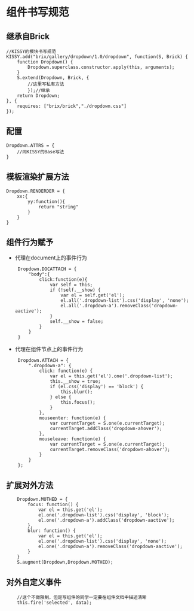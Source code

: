 # 组件书写规范

## 继承自Brick


    //KISSY的模块书写规范
    KISSY.add("brix/gallery/dropdown/1.0/dropdown", function(S, Brick) {
        function Dropdown() {
            Dropdown.superclass.constructor.apply(this, arguments);
        }
        S.extend(Dropdown, Brick, {
            //这里写私有方法
            });//继承
        return Dropdown;
    }, {
        requires: ["brix/brick","./dropdown.css"]
    });


## 配置


    Dropdown.ATTRS = {
        //同KISSY的Base写法
    }


## 模板渲染扩展方法


    Dropdown.RENDERDER = {
        xx:{
            yy:function(){
                return "string"
            }
        }
    }


## 组件行为赋予

 - 代理在document上的事件行为


        Dropdown.DOCATTACH = {
            "body":{
                click:function(e){
                    var self = this;
                    if (!self.__show) {
                        var el = self.get('el');
                        el.all('.dropdown-list').css('display', 'none');
                        el.all('.dropdown-a').removeClass('dropdown-aactive');
                    }
                    self.__show = false;
                }
            }
        }


 - 代理在组件节点上的事件行为


        Dropdown.ATTACH = {
            ".dropdown-a": {
                click: function(e) {
                    var el = this.get('el').one('.dropdown-list');
                    this.__show = true;
                    if (el.css('display') == 'block') {
                        this.blur();
                    } else {
                        this.focus();
                    }
                },
                mouseenter: function(e) {
                    var currentTarget = S.one(e.currentTarget);
                    currentTarget.addClass('dropdown-ahover');
                },
                mouseleave: function(e) {
                    var currentTarget = S.one(e.currentTarget);
                    currentTarget.removeClass('dropdown-ahover');
                }
            }
        };


## 扩展对外方法


        Dropdown.MOTHED = {
            focus: function() {
                var el = this.get('el');
                el.one('.dropdown-list').css('display', 'block');
                el.one('.dropdown-a').addClass('dropdown-aactive');
            },
            blur: function() {
                var el = this.get('el');
                el.one('.dropdown-list').css('display', 'none');
                el.one('.dropdown-a').removeClass('dropdown-aactive');
            }
        }
        S.augment(Dropdown,Dropdown.MOTHED);


## 对外自定义事件


        //这个不做限制，但是写组件的同学一定要在组件文档中描述清晰
        this.fire('selected', data);




